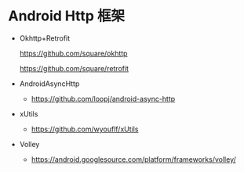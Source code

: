 # Android Http 框架

* Okhttp+Retrofit

  https://github.com/square/okhttp

  https://github.com/square/retrofit

* AndroidAsyncHttp
  * https://github.com/loopj/android-async-http

* xUtils
  * https://github.com/wyouflf/xUtils

* Volley
  * https://android.googlesource.com/platform/frameworks/volley/

